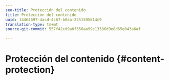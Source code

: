 ```yaml
---
seo-title: Protección del contenido
title: Protección del contenido
uuid: 14464697-4acd-4c67-b0aa-2251595814c9
translation-type: tm+mt
source-git-commit: 557f42cd9a6f356aa99e13386d9e8d65e043a6af

---
```



# Protección del contenido {#content-protection}
